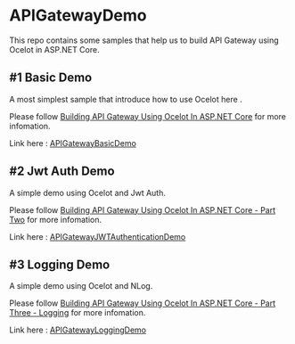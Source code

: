 # APIGatewayDemo

This repo contains some samples that help us to build API Gateway using Ocelot in ASP.NET Core.

## #1 Basic Demo

A most simplest sample that introduce how to use Ocelot here .

Please follow [Building API Gateway Using Ocelot In ASP.NET Core](http://www.c-sharpcorner.com/article/building-api-gateway-using-ocelot-in-asp-net-core/) for more infomation.

Link here : [APIGatewayBasicDemo](https://github.com/catcherwong-archive/APIGatewayDemo/tree/master/APIGatewayBasicDemo)

## #2 Jwt Auth Demo

A simple demo using Ocelot and Jwt Auth.

Please follow [Building API Gateway Using Ocelot In ASP.NET Core - Part Two](http://www.c-sharpcorner.com/article/building-api-gateway-using-ocelot-in-asp-net-core-part-two/) for more infomation.

Link here : [APIGatewayJWTAuthenticationDemo](https://github.com/catcherwong-archive/APIGatewayDemo/tree/master/APIGatewayJWTAuthenticationDemo)

## #3 Logging Demo

A simple demo using Ocelot and NLog.

Please follow [Building API Gateway Using Ocelot In ASP.NET Core - Part Three - Logging](http://www.c-sharpcorner.com/article/building-api-gateway-using-ocelot-in-asp-net-core-part-three-logging2/) for more infomation.



Link here : [APIGatewayLoggingDemo](https://github.com/catcherwong-archive/APIGatewayDemo/tree/master/APIGatewayLoggingDemo)
